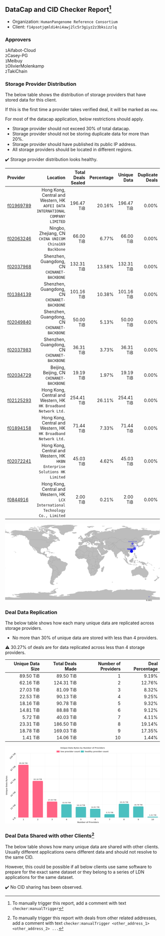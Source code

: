 ## DataCap and CID Checker Report[^1]
 - Organization: `HumanPangenome Reference Consortium`
 - Client: `f14psotjqmldi4ni4awj2lc5r3giyz2z3bksizzlq`
### Approvers
`1`Aifabot-Cloud<br/>`2`Casey-PG<br/>`1`Meibuy<br/>`1`OlivierMolenkamp<br/>`2`TakiChain

### Storage Provider Distribution
The below table shows the distribution of storage providers that have stored data for this client.

If this is the first time a provider takes verified deal, it will be marked as `new`.

For most of the datacap application, below restrictions should apply.
 - Storage provider should not exceed 30% of total datacap.
 - Storage provider should not be storing duplicate data for more than 20%.
 - Storage provider should have published its public IP address.
 - All storage providers should be located in different regions.

✔️ Storage provider distribution looks healthy.

| Provider                                              |                                                                           Location | Total Deals Sealed | Percentage | Unique Data | Duplicate Deals |
| :---------------------------------------------------- | ---------------------------------------------------------------------------------: | -----------------: | ---------: | ----------: | --------------: |
| [f01969789](https://filfox.info/en/address/f01969789) |  Hong Kong, Central and Western, HK<br/>`AOFEI DATA INTERNATIONAL COMPANY LIMITED` |         196.47 TiB |     20.16% |  196.47 TiB |           0.00% |
| [f02063246](https://filfox.info/en/address/f02063246) |                          Ningbo, Zhejiang, CN<br/>`CHINA UNICOM China169 Backbone` |          66.00 TiB |      6.77% |   66.00 TiB |           0.00% |
| [f02037968](https://filfox.info/en/address/f02037968) |                                    Shenzhen, Guangdong, CN<br/>`CHINANET-BACKBONE` |         132.31 TiB |     13.58% |  132.31 TiB |           0.00% |
| [f01384139](https://filfox.info/en/address/f01384139) |                                    Shenzhen, Guangdong, CN<br/>`CHINANET-BACKBONE` |         101.16 TiB |     10.38% |  101.16 TiB |           0.00% |
| [f02049840](https://filfox.info/en/address/f02049840) |                                    Shenzhen, Guangdong, CN<br/>`CHINANET-BACKBONE` |          50.00 TiB |      5.13% |   50.00 TiB |           0.00% |
| [f02037983](https://filfox.info/en/address/f02037983) |                                    Shenzhen, Guangdong, CN<br/>`CHINANET-BACKBONE` |          36.31 TiB |      3.73% |   36.31 TiB |           0.00% |
| [f02034729](https://filfox.info/en/address/f02034729) |                                       Beijing, Beijing, CN<br/>`CHINANET-BACKBONE` |          19.19 TiB |      1.97% |   19.19 TiB |           0.00% |
| [f02125293](https://filfox.info/en/address/f02125293) |                 Hong Kong, Central and Western, HK<br/>`HK Broadband Network Ltd.` |         254.41 TiB |     26.11% |  254.41 TiB |           0.00% |
| [f01894158](https://filfox.info/en/address/f01894158) |                 Hong Kong, Central and Western, HK<br/>`HK Broadband Network Ltd.` |          71.44 TiB |      7.33% |   71.44 TiB |           0.00% |
| [f02072241](https://filfox.info/en/address/f02072241) |      Hong Kong, Central and Western, HK<br/>`HKBN Enterprise Solutions HK Limited` |          45.03 TiB |      4.62% |   45.03 TiB |           0.00% |
| [f0844916](https://filfox.info/en/address/f0844916)   | Hong Kong, Central and Western, HK<br/>`LCX International Technology Co., Limited` |           2.00 TiB |      0.21% |    2.00 TiB |           0.00% |

<img src="https://raw.githubusercontent.com/data-preservation-programs/filplus-checker-assets/main/filecoin-project/filecoin-plus-large-datasets/issues/1620/1690455593898.png"/>

### Deal Data Replication
The below table shows how each many unique data are replicated across storage providers.

- No more than 30% of unique data are stored with less than 4 providers.

⚠️ 30.27% of deals are for data replicated across less than 4 storage providers.

| Unique Data Size | Total Deals Made | Number of Providers | Deal Percentage |
| ---------------: | ---------------: | ------------------: | --------------: |
|        89.50 TiB |        89.50 TiB |                   1 |           9.19% |
|        62.16 TiB |       124.31 TiB |                   2 |          12.76% |
|        27.03 TiB |        81.09 TiB |                   3 |           8.32% |
|        22.53 TiB |        90.13 TiB |                   4 |           9.25% |
|        18.16 TiB |        90.78 TiB |                   5 |           9.32% |
|        14.81 TiB |        88.88 TiB |                   6 |           9.12% |
|         5.72 TiB |        40.03 TiB |                   7 |           4.11% |
|        23.31 TiB |       186.50 TiB |                   8 |          19.14% |
|        18.78 TiB |       169.03 TiB |                   9 |          17.35% |
|         1.41 TiB |        14.06 TiB |                  10 |           1.44% |

<img src="https://raw.githubusercontent.com/data-preservation-programs/filplus-checker-assets/main/filecoin-project/filecoin-plus-large-datasets/issues/1620/1690455594713.png"/>

### Deal Data Shared with other Clients[^3]
The below table shows how many unique data are shared with other clients.
Usually different applications owns different data and should not resolve to the same CID.

However, this could be possible if all below clients use same software to prepare for the exact same dataset or they belong to a series of LDN applications for the same dataset.

✔️ No CID sharing has been observed.

[^1]: To manually trigger this report, add a comment with text `checker:manualTrigger`

[^2]: Deals from those addresses are combined into this report as they are specified with `checker:manualTrigger`

[^3]: To manually trigger this report with deals from other related addresses, add a comment with text `checker:manualTrigger <other_address_1> <other_address_2> ...`
